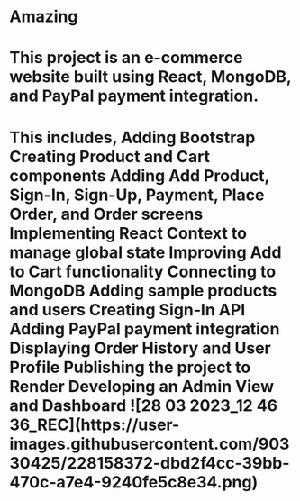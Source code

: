 # Amazing
<h1>This project is an e-commerce website built using React, MongoDB, and PayPal payment integration.<h1>
  This includes,
Adding Bootstrap
Creating Product and Cart components
Adding Add Product, Sign-In, Sign-Up, Payment, Place Order, and Order screens
Implementing React Context to manage global state
Improving Add to Cart functionality
Connecting to MongoDB
Adding sample products and users
Creating Sign-In API
Adding PayPal payment integration
Displaying Order History and User Profile
Publishing the project to Render
Developing an Admin View and Dashboard
![28 03 2023_12 46 36_REC](https://user-images.githubusercontent.com/90330425/228158372-dbd2f4cc-39bb-470c-a7e4-9240fe5c8e34.png)
